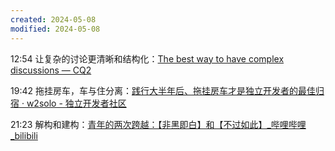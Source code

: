 ```yaml
---
created: 2024-05-08
modified: 2024-05-08
---
```

12:54
让复杂的讨论更清晰和结构化：[The best way to have complex discussions — CQ2](https://cq2.co/blog/the-best-way-to-have-complex-discussions)

19:42
拖挂房车，车与住分离：[践行大半年后、拖挂房车才是独立开发者的最佳归宿 · w2solo - 独立开发者社区](https://w2solo.com/topics/4601)

21:23
解构和建构：[青年的两次跨越：【非黑即白】和【不过如此】_哔哩哔哩_bilibili](https://www.bilibili.com/video/BV1jJ4m1J7ba/?spm_id_from=333.1365.list.card_archive.click&vd_source=738a03cd7c8635f8c51ee2b80d48c182)

